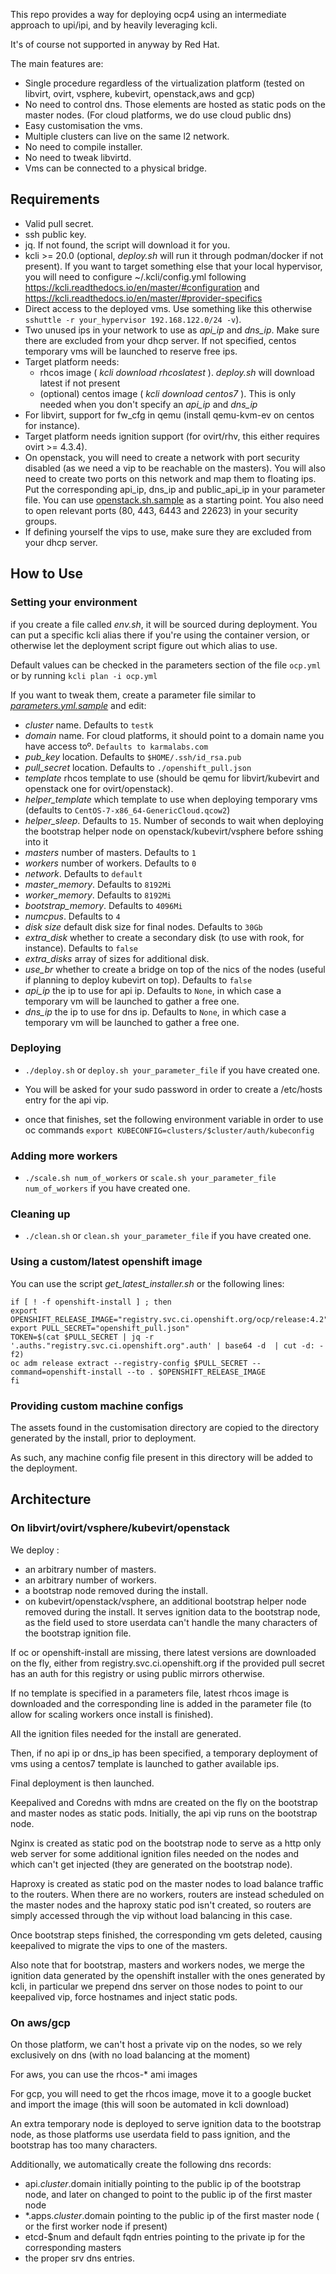 This repo provides a way for deploying ocp4 using an intermediate approach to upi/ipi, and by heavily leveraging kcli.

It's of course not supported in anyway by Red Hat.

The main features are:

- Single procedure regardless of the virtualization platform (tested on libvirt, ovirt, vsphere, kubevirt, openstack,aws and gcp)
- No need to control dns. Those elements are hosted as static pods on the master nodes. (For cloud platforms, we do use cloud public dns)
- Easy customisation the vms.
- Multiple clusters can live on the same l2 network.
- No need to compile installer.
- No need to tweak libvirtd.
- Vms can be connected to a physical bridge.

## Requirements

- Valid pull secret.
- ssh public key.
- jq. If not found, the script will download it for you.
- kcli >= 20.0 (optional, *deploy.sh* will run it through podman/docker if not present). If you want to target something else that your local hypervisor, you will need to configure ~/.kcli/config.yml following https://kcli.readthedocs.io/en/master/#configuration and https://kcli.readthedocs.io/en/master/#provider-specifics
- Direct access to the deployed vms. Use something like this otherwise `sshuttle -r your_hypervisor 192.168.122.0/24 -v`).
- Two unused ips in your network to use as *api_ip* and *dns_ip*. Make sure there are excluded from your dhcp server. If not specified, centos temporary vms will be launched to reserve free ips.
- Target platform needs:
  - rhcos image ( *kcli download rhcoslatest* ). *deploy.sh* will download latest if not present
  - (optional) centos image ( *kcli download centos7* ). This is only needed when you don't specify an *api_ip* and *dns_ip*
- For libvirt, support for fw_cfg in qemu (install qemu-kvm-ev on centos for instance).
- Target platform needs ignition support (for ovirt/rhv, this either requires ovirt >= 4.3.4).
- On openstack, you will need to create a network with port security disabled (as we need a vip to be reachable on the masters). You will also need to create two ports on this network and map them to floating ips. Put the corresponding api_ip, dns_ip and public_api_ip in your parameter file. You can use [openstack.sh.sample](openstack.sh.sample) as a starting point. You also need to open relevant ports (80, 443, 6443 and 22623) in your security groups.
- If defining yourself the vips to use, make sure they are excluded from your dhcp server.

## How to Use

### Setting your environment

if you create a file called *env.sh*, it will be sourced during deployment. You can put a specific kcli alias there if you're using the container version, or otherwise let the deployment script figure out which alias to use.

Default values can be checked in the parameters section of the file `ocp.yml` or by running `kcli plan -i ocp.yml`

If you want to tweak them, create a parameter file similar to [*parameters.yml.sample*](parameters.yml.sample) and edit:

- *cluster* name. Defaults to `testk`
- *domain* name. For cloud platforms, it should point to a domain name you have access toº. `Defaults to karmalabs.com`
- *pub_key* location. Defaults to `$HOME/.ssh/id_rsa.pub`
- *pull_secret* location. Defaults to `./openshift_pull.json`
- *template* rhcos template to use (should be qemu for libvirt/kubevirt and openstack one for ovirt/openstack).
- *helper_template* which template to use when deploying temporary vms (defaults to `CentOS-7-x86_64-GenericCloud.qcow2`)
- *helper_sleep*. Defaults to `15`. Number of seconds to wait when deploying the bootstrap helper node on openstack/kubevirt/vsphere before sshing into it
- *masters* number of masters. Defaults to `1`
- *workers* number of workers. Defaults to `0`
- *network*. Defaults to `default`
- *master_memory*. Defaults to `8192Mi`
- *worker_memory*. Defaults to `8192Mi`
- *bootstrap_memory*. Defaults to `4096Mi`
- *numcpus*. Defaults to `4`
- *disk size* default disk size for final nodes. Defaults to `30Gb`
- *extra_disk* whether to create a secondary disk (to use with rook, for instance). Defaults to `false`
- *extra\_disks* array of sizes for additional disk.
- *use_br* whether to create a bridge on top of the nics of the nodes (useful if planning to deploy kubevirt on top). Defaults to `false`
- *api_ip* the ip to use for api ip. Defaults to `None`, in which case a temporary vm will be launched to gather a free one.
- *dns_ip* the ip to use for dns ip. Defaults to `None`, in which case a temporary vm will be launched to gather a free one.

### Deploying

- `./deploy.sh` or `deploy.sh your_parameter_file` if you have created one.

- You will be asked for your sudo password in order to create a /etc/hosts entry for the api vip.

- once that finishes, set the following environment variable in order to use oc commands `export KUBECONFIG=clusters/$cluster/auth/kubeconfig`

### Adding more workers

- `./scale.sh num_of_workers` or `scale.sh your_parameter_file num_of_workers` if you have created one.

### Cleaning up

- `./clean.sh` or `clean.sh your_parameter_file` if you have created one.

### Using a custom/latest openshift image

You can use the script *get_latest_installer.sh* or the following lines:

```
if [ ! -f openshift-install ] ; then
export OPENSHIFT_RELEASE_IMAGE="registry.svc.ci.openshift.org/ocp/release:4.2"
export PULL_SECRET="openshift_pull.json"
TOKEN=$(cat $PULL_SECRET | jq -r '.auths."registry.svc.ci.openshift.org".auth' | base64 -d  | cut -d: -f2)
oc adm release extract --registry-config $PULL_SECRET --command=openshift-install --to . $OPENSHIFT_RELEASE_IMAGE
fi
```

### Providing custom machine configs

The assets found in the customisation directory are copied to the directory generated by the install, prior to deployment.

As such, any machine config file present in this directory will be added to the deployment.

## Architecture

### On libvirt/ovirt/vsphere/kubevirt/openstack

We deploy :

- an arbitrary number of masters.
- an arbitrary number of workers.
- a bootstrap node removed during the install.
- on kubevirt/openstack/vsphere, an additional bootstrap helper node removed during the install. It serves ignition data to the bootstrap node, as the field used to store userdata can't handle the many characters of the bootstrap ignition file.

If oc or openshift-install are missing, there latest versions are downloaded on the fly, either from registry.svc.ci.openshift.org if the provided pull secret has an auth for this registry or using public mirrors otherwise.

If no template is specified in a parameters file, latest rhcos image is downloaded and the corresponding line is added in the parameter file (to allow for scaling workers once install is finished).

All the ignition files needed for the install are generated.

Then, if no api ip or dns_ip has been specified, a temporary deployment of vms using a centos7 template is launched to gather available ips.

Final deployment is then launched.

Keepalived and Coredns with mdns are created on the fly on the bootstrap and master nodes as static pods. Initially, the api vip runs on the bootstrap node.

Nginx is created as static pod on the bootstrap node to serve as a http only web server for some additional ignition files needed on the nodes and which can't get injected (they are generated on the bootstrap node).

Haproxy is created as static pod on the master nodes to load balance traffic to the routers. When there are no workers, routers are instead scheduled on the master nodes and the haproxy static pod isn't created, so routers are simply accessed through the vip without load balancing in this case.

Once bootstrap steps finished, the corresponding vm gets deleted, causing keepalived to migrate the vips to one of the masters.

Also note that for bootstrap, masters and workers nodes, we merge the ignition data generated by the openshift installer with the ones generated by kcli, in particular we prepend dns server on those nodes to point to our keepalived vip, force hostnames and inject static pods.

### On aws/gcp

On those platform, we can't host a private vip on the nodes, so we rely exclusively on dns (with no load balancing at the moment)

For aws, you can use the rhcos-* ami images

For gcp, you will need to get the rhcos image, move it to a google bucket and import the image (this will soon be automated in kcli download)

An extra temporary node is deployed to serve ignition data to the bootstrap node, as those platforms use userdata field to pass ignition, and the bootstrap has too many characters.

Additionally, we automatically create the following dns records:

- api.$cluster.$domain initially pointing to the public ip of the bootstrap node, and later on changed to point to the public ip of the first master node
- *.apps.$cluster.$domain pointing to the public ip of the first master node ( or the first worker node if present)
- etcd-$num and default fqdn entries pointing to the private ip for the corresponding masters
- the proper srv dns entries.
